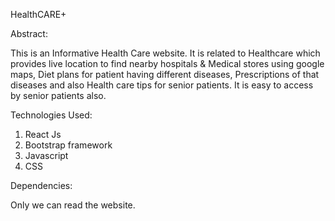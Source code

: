 HealthCARE+

Abstract:

This is an Informative Health Care website. 
It is related to Healthcare which provides live location to find nearby hospitals & Medical stores using google maps, Diet plans for patient having different diseases, Prescriptions of that diseases and also Health care tips for senior patients. It is easy to access by senior patients also. 


Technologies Used:
1. React Js
2. Bootstrap framework
3. Javascript
4. CSS 

Dependencies:

Only we can read the website.
